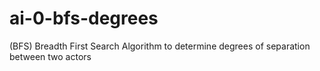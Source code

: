 # ai-0-bfs-degrees
(BFS) Breadth First Search Algorithm to determine degrees of separation between two actors
